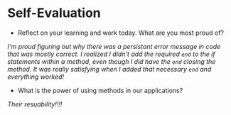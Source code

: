 # Self-Evaluation

- Reflect on your learning and work today. What are you most proud of?

*I'm proud figuring out why there was a persistant error message in code that was mostly correct. I realized I didn't add the required `end` to the if statements within a method, even though I did have the `end` closing the method. It was really satisfying when I added that necessary `end` and everything worked!*

- What is the power of using methods in our applications?

*Their resuability!!!!*
